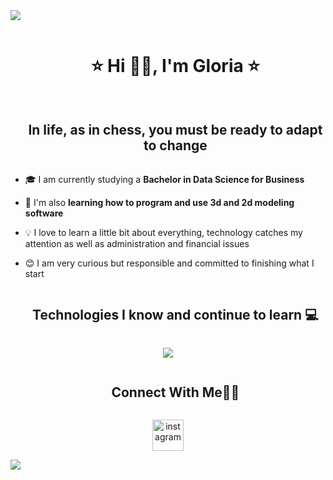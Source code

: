<!--horizontal divider(gradiant)-->
<img src="https://user-images.githubusercontent.com/73097560/115834477-dbab4500-a447-11eb-908a-139a6edaec5c.gif">

<!--h1 without bottom border-->
<div id="user-content-toc">
  <ul align="center">
    <summary><h1 style="display: inline-block"> ⭐ Hi 👋😄, I'm Gloria ⭐</h1></summary>
  </ul>
</div>

<!--h2 without bottom border-->
<div id="user-content-toc">
  <ul align="center">
    <summary><h2 style="display: inline-block">In life, as in chess, you must be ready to adapt to change</h2></summary>
  </ul>
</div>

<!--Intro start-->
- 🎓 I am currently studying a **Bachelor in Data Science for Business**

- 🌱 I'm also **learning how to program and use 3d and 2d modeling software**

- 💡 I love to learn a little bit about everything, technology catches my attention as well as administration and financial issues

- 😊 I am very curious but responsible and committed to finishing what I start
<!--Intro end-->


<!--h1 without bottom border-->
<div id="user-content-toc">
  <ul align="center">
    <summary><h2 style="display: inline-block"> Technologies I know and continue to learn 💻</h2></summary>
  </ul>
</div>
<!--tech stack icons-->
<p align="center">
  <a href="https://skillicons.dev">
    <img src="https://skillicons.dev/icons?i=github,html,mongodb,mysql,py,blender" />
  </a>
</p>

<!-- Connect with me -->
<!--h2 without bottom border-->
<div id="user-content-toc">
  <ul align="center">
    <summary><h2 style="display: inline-block">Connect With Me✌🏼</h2></summary>
  </ul>
</div>

<!--icons and links-->
<p align="center">
<a href="https://www.instagram.com/ury_nwn/" target="blank"><img align="center" src="https://user-images.githubusercontent.com/88904952/234981169-2dd1e58f-4b7e-468c-8213-034ba62156c3.png" alt="instagram" height="50" width="50" /></a>
</p> 

<!--horizontal divider(gradiant)-->
<img src="https://user-images.githubusercontent.com/73097560/115834477-dbab4500-a447-11eb-908a-139a6edaec5c.gif">
